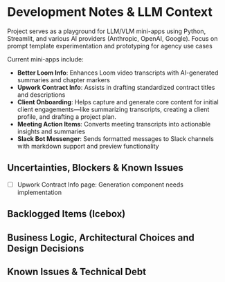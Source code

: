 # Development Notes & LLM Context

Project serves as a playground for LLM/VLM mini-apps using Python, Streamlit, and various AI providers (Anthropic, OpenAI, Google). Focus on prompt template experimentation and prototyping for agency use cases

Current mini-apps include:
- **Better Loom Info**: Enhances Loom video transcripts with AI-generated summaries and chapter markers
- **Upwork Contract Info**: Assists in drafting standardized contract titles and descriptions
- **Client Onboarding**: Helps capture and generate core content for initial client engagements—like summarizing transcripts, creating a client profile, and drafting a project plan.
- **Meeting Action Items**: Converts meeting transcripts into actionable insights and summaries
- **Slack Bot Messenger**: Sends formatted messages to Slack channels with markdown support and preview functionality

## **Uncertainties, Blockers & Known Issues**

- [ ] Upwork Contract Info page: Generation component needs implementation

## **Backlogged Items (Icebox)**


## **Business Logic, Architectural Choices and Design Decisions**


## **Known Issues & Technical Debt**

